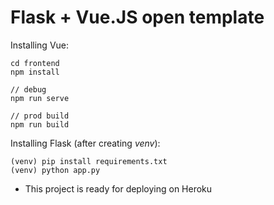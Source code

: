 # Flask + Vue.JS open template

Installing Vue:
    
    cd frontend
    npm install
    
    // debug
    npm run serve
    
    // prod build
    npm run build
    
Installing Flask (after creating _venv_):

    (venv) pip install requirements.txt
    (venv) python app.py
    
    
- This project is ready for deploying on Heroku

 